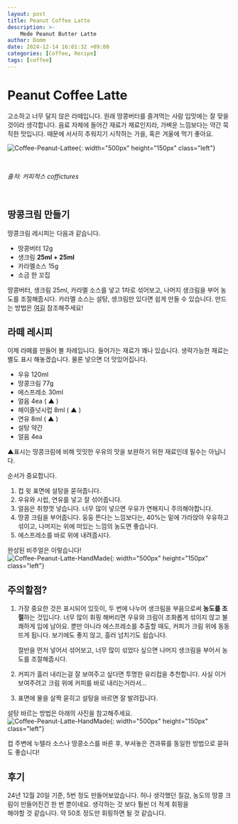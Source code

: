 ```yaml
---
layout: post
title: Peanut Coffee Latte
description: >-
    Mede Peanut Butter Latte
author: Domm
date: 2024-12-14 16:01:32 +09:00
categories: [Coffee, Recipe]
tags: [coffee]
---
```


# Peanut Coffee Latte

고소하고 너무 달지 않은 라떼입니다. 원래 땅콩버터를 즐겨먹는 사람 입맛에는 잘 맞을 것이라 생각합니다. 음료 자체에 들어간 재료가 재료인지라, 가벼운 느낌보다는 약간 묵직한 맛입니다. 때문에 서서히 추워지기 시작하는 가을, 혹은 겨울에 먹기 좋아요.   

![Coffee-Peanut-Lattee](./assets/img/Blog_image/HandMade_Coffee/2024-12-14-image1/Peanut_Coffee_Latte.jpg){: width="500px" height="150px" class="left"}   

<br>

_출처: 커피척스 coffictures_  

<br> 

  

## 땅콩크림 만들기 
땅콩크림 레시피는 다음과 같습니다.
 - 땅콩버터 12g
 - 생크림 **25ml + 25ml**
 - 카라멜소스 15g
 - 소금 한 꼬집

땅콩버터, 생크림 25ml, 카라멜 소스를 넣고 1차로 섞어보고, 나머지 생크림을 부어 농도를 조절해줍시다.
카라멜 소스는 설탕, 생크림만 있다면 쉽게 만들 수 있습니다. 만드는 방법은 [여길](https://www.youtube.com/watch?v=d2jUjP3R_iQ&t=650s "카라멜 소스 쉽게 만들어보기") 참조해주세요!

## 라떼 레시피 

이제 라뗴를 만들어 볼 차례입니다.
들어가는 재료가 꽤나 있습니다. 생략가능한 재료는 별도 표시 해놓겠습니다. 물론 넣으면 더 맛있어집니다. 
 - 우유 120ml
 - 땅콩크림 77g
 - 에스프레소 30ml
 - 얼음 4ea ( ▲ )
 - 헤이즐넛시럽 8ml ( ▲ )
 - 연유 8ml ( ▲ )
 - 설탕 약간
 - 얼음 4ea
 
▲표시는 땅콩크림에 비해 밋밋한 우유의 맛을 보완하기 위한 재료인데  필수는 아닙니다. 

순서가 중요합니다. 
1. 컵 윗 표면에 설탕을 묻혀줍니다.  
2. 우유와 시럽, 연유를 넣고 잘 섞어줍니다.
3. 얼음은 취향껏 넣습니다. 너무 많이 넣으면 우유가 연해지니 주의해야합니다.
4. 땅콩 크림을 부어줍니다. 둥둥 뜬다는 느낌보다는, 40%는 밑에 가라앉아 우유하고 섞이고, 나머지는 위에 떠있는 느낌의 농도면 좋습니다. 
5. 에스프레소를 바로 위에 내려줍시다. 

완성된 비주얼은 이렇습니다!   
![Coffee-Peanut-Latte-HandMade](./assets/img/Blog_image/HandMade_Coffee/2024-12-14-image1/HMPCL1.jpg){: width="500px" height="150px" class="left"}  

## 주의할점?   
1. 가장 중요한 것은 표시되어 있듯이, 두 번에 나누어 생크림을 부음으로써 **농도를 	조절**하는 것입니다. 
	너무 많이 휘핑 해버리면 우유와 크림이 조화롭게 섞이지 않고 불쾌하게 입에 남아요. 
	뿐만 아니라 에스프레소를 추출할 때도, 커피가 크림 위에 동동 뜨게 됩니다. 
	보기에도 좋지 않고, 흘러 넘치기도 쉽습니다.

	절반을 먼저 넣어서 섞어보고, 너무 많이 섞었다 싶으면 나머지 생크림을 부어서 농도를 조절해줍시다. 

2. 커피가 흘러 내리는걸 잘 보여주고 싶다면 투명한 유리컵을 추천합니다. 사실 이거 보여주려고 크림 위에 커피를 바로 내리는거라서...

3. 표면에 물을 살짝 묻히고 설탕을 바르면 잘 발려집니다.   

설탕 바르는 방법은 아래의 사진을 참고해주세요.   
![Coffee-Peanut-Latte-HandMade](./assets/img/Blog_image/HandMade_Coffee/2024-12-14-image1/HMPCL2.jpg){: width="500px" height="150px" class="left"}  

컵 주변에 누텔라 소스나 땅콩소스를 바른 후, 부셔놓은 견과류를 동일한 방법으로 묻혀도 좋습니다!


## 후기   
24년 12월 20일 기준, 5번 정도 만들어보았습니다. 허나 생각했던 질감, 농도의 땅콩 크림이 만들어진건 한 번 뿐이네요. 생각하는 것 보다 훨씬 더 적게 휘핑을   
해야할 것 같습니다. 약 50초 정도만 휘핑하면 될 것 같습니다.